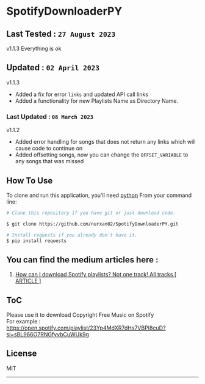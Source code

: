 # SpotifyDownloaderPY
## Last Tested :   `27 August 2023`
v1.1.3
Everything is ok

## Updated :   `02 April 2023`
v1.1.3
- Added a fix for error `links`  and updated API call links
- Added a functionality for new Playlists Name as Directory Name.

### Last Updated :   `08 March 2023`
v1.1.2
- Added error handling for songs that does not return any links which will cause code to continue on
- Added offsetting songs, now you can change the `OFFSET_VARIABLE`  to any songs that was missed

## How To Use

To clone and run this application, you'll need [python](https://www.python.org/) 
From your command line:

```bash
# Clone this repository if you have git or just download code.

$ git clone https://github.com/nurxan02/SpotifyDownloaderPY.git

# Install requests if you already don't have it.
$ pip install requests

```

## You can find the medium articles here : 
1. [ How can I download Spotify playlists? Not one track! All tracks [ ARTICLE ]](https://medium.com/@nurxan02/how-can-i-download-spotify-playlists-not-one-track-all-tracks-26a808f8e3eb)



## ToC
Please use it to download Copyright Free Music on Spotify <br/>For example : https://open.spotify.com/playlist/23Yp4MdXR7dHs7VBPI8cuD?si=sBL966O7RNGfyvbCuWUk9g

## License

MIT

---


